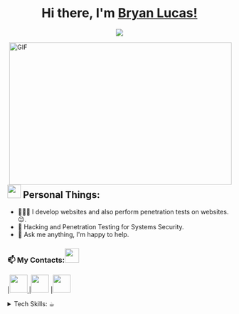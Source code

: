 ### <h1 align="center"> Hi there, I'm [Bryan Lucas!](https://bljexe.github.io/website)</h1>
<p align="center">
  <a href="https://bljexe.github.io/website"><img src="https://readme-typing-svg.herokuapp.com?lines=Full+Stack+Developer;PHP%20|%20Laravel%20|%20Symfony%20|%20Typescript%20|%20ReactJS%20;&center=true&width=550&height=50"></a>
</p>
<img align="right" alt="GIF" src="https://github.com/abhisheknaiidu/abhisheknaiidu/blob/master/code.gif?raw=true" width="500" height="320" />
  
## <picture><img src = "https://github.com/7oSkaaa/7oSkaaa/blob/main/Images/about_me.gif?raw=true" width = 30px></picture> Personal Things:
- 👨🏽‍💻 I develop websites and also perform penetration tests on websites. :wink:.
- 🌱 Hacking and Penetration Testing for Systems Security.
- 💬 Ask me anything, I'm happy to help.
 ### 📫 My Contacts:<img src="Assets/handshake.gif" height="32px">
 
</a>|<a href="https://www.linkedin.com/in/bljexe/"><img src="https://cdn1.iconfinder.com/data/icons/logotypes/32/square-linkedin-256.png" width="40"> </a>|<a href="https://instagram.com/blj.exe"><img src="https://cdn2.iconfinder.com/data/icons/social-media-2285/512/1_Instagram_colored_svg_1-256.png" width="40"></a>
</a>|<a href="https://wa.me/5541984835936?text=Ol%C3%A1%2C+quero+conhecer+seus+trabalhos%21"><img src="https://cdn3.iconfinder.com/data/icons/2018-social-media-logotypes/1000/2018_social_media_popular_app_logo-whatsapp-256.png" width="40"></a>
<details>
<summary>Tech Skills: ☕︎</summary>

> Tools, languages ​​and other things I like to work with.
<p>
  <img alt="Javascript" src="https://img.shields.io/badge/-Javascript-ffd500?style=for-the-badge&logo=javascript&logoColor=white" />
  <img alt="Typescript" src="https://img.shields.io/badge/-Typescript-0000FF?style=for-the-badge&logo=typescript&logoColor=white" />
  <img alt="ReactJS" src="https://img.shields.io/badge/React-20232A?style=for-the-badge&logo=react&logoColor=61DAFB" />
  <img alt="Styled Components" src="https://img.shields.io/badge/styled--components-DB7093?style=for-the-badge&logo=styled-components&logoColor=white" />
  <img alt="ChakraUI" src="https://img.shields.io/badge/Chakraui-00CED1?style=for-the-badge&logo=chakraui&logoColor=white" />
  <img alt="NodeJS" src="https://img.shields.io/badge/-Nodejs-32CD32?style=for-the-badge&logo=typescript&logoColor=white" />
  <img alt="NestJS" src="https://img.shields.io/badge/Nestjs-FF0000?style=for-the-badge&logo=nestjs&logoColor=white" />
  <img alt="C#" src="https://img.shields.io/badge/C_Sharp-9119b3?style=for-the-badge&logo=csharp&logoColor=white" />
  <img alt="Java" src="https://img.shields.io/badge/Java-00000F?style=for-the-badge&logo=openjdk&logoColor=red" />
  <img alt="PHP" src="https://img.shields.io/badge/PHP-777BB4?style=for-the-badge&logo=php&logoColor=white" />
  <img alt="Laravel" src="https://img.shields.io/badge/laravel-ED7014?style=for-the-badge&logo=laravel&logoColor=white" />
  <img alt="Git" src="https://img.shields.io/badge/git-00000F?style=for-the-badge&logo=git&logoColor=red" />
  <img alt="Svn Subversion" src="https://img.shields.io/badge/svn-00000F?style=for-the-badge&logo=subversion&logoColor=green" />
  <img alt="MySQL" src="https://img.shields.io/badge/MySQL-00000F?style=for-the-badge&logo=mysql&logoColor=white" />
  <img alt="Docker" src="https://img.shields.io/badge/Docker-00000F?style=for-the-badge&logo=docker&logoColor=blue" />
</p>
</details>

